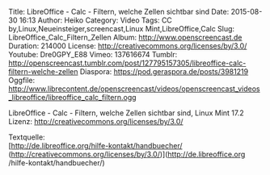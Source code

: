 Title: LibreOffice - Calc - Filtern, welche Zellen sichtbar sind
Date: 2015-08-30 16:13
Author: Heiko
Category: Video
Tags: CC by,Linux,Neueinsteiger,screencast,Linux Mint,LibreOffice,Calc
Slug: LibreOffice_Calc_Filtern_Zellen
Album: http://www.openscreencast.de
Duration: 214000
License: http://creativecommons.org/licenses/by/3.0/
Youtube: Dre0GPY_E88
Vimeo: 137616674
Tumblr: http://openscreencast.tumblr.com/post/127795157305/libreoffice-calc-filtern-welche-zellen
Diaspora: https://pod.geraspora.de/posts/3981219
Oggfile: http://www.librecontent.de/openscreencast/videos/openscreencast_videos_libreoffice/libreoffice_calc_filtern.ogg

LibreOffice - Calc - Filtern, welche Zellen sichtbar sind, Linux Mint 17.2  
Lizenz: <http://creativecommons.org/licenses/by/3.0/>  
  
Textquelle:  
[http://de.libreoffice.org/hilfe-kontakt/handbuecher/
(http://creativecommons.org/licenses/by/3.0/)](http://de.libreoffice.org
/hilfe-kontakt/handbuecher/)

